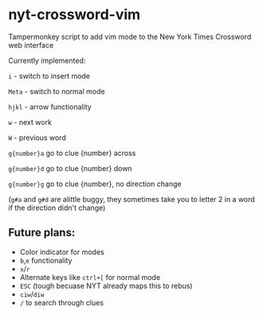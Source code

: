 # nyt-crossword-vim
Tampermonkey script to add vim mode to the New York Times Crossword web interface

Currently implemented:

`i` - switch to insert mode

`Meta` - switch to normal mode

`hjkl` - arrow functionality

`w` - next work

`W` - previous word

`g{number}a` go to clue {number} across

`g{number}d` go to clue {number} down

`g{number}g` go to clue {number}, no direction change

(`g#a` and `g#d` are alittle buggy, they sometimes take you to letter 2 in a word if the direction didn't change)

## Future plans:

- Color indicator for modes
- `b`,`e` functionality
- `x`/`r`
- Alternate keys like `ctrl+[` for normal mode
- `ESC` (tough becuase NYT already maps this to rebus)
- `ciw`/`diw`
- `/` to search through clues
